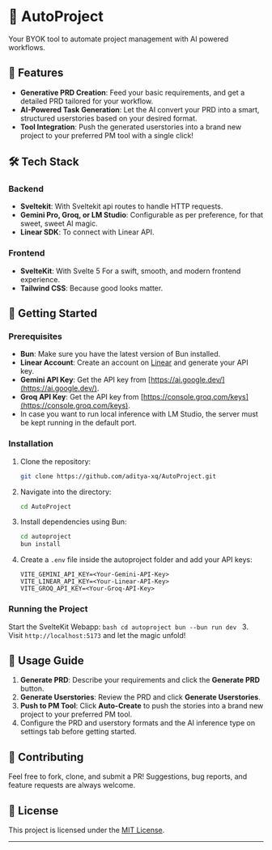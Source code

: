 # 🚀 AutoProject

Your BYOK tool to automate project management with AI powered workflows.

## 🌟 Features
- **Generative PRD Creation**: Feed your basic requirements, and get a detailed PRD tailored for your workflow.
- **AI-Powered Task Generation**: Let the AI convert your PRD into a smart, structured userstories based on your desired format.
- **Tool Integration**: Push the generated userstories into a brand new project to your preferred PM tool with a single click!

## 🛠️ Tech Stack
### **Backend**
- **Sveltekit**: With Sveltekit api routes to handle HTTP requests.
- **Gemini Pro, Groq, or LM Studio**: Configurable as per preference, for that sweet, sweet AI magic.
- **Linear SDK**: To connect with Linear API.

### **Frontend**
- **SvelteKit**: With Svelte 5 For a swift, smooth, and modern frontend experience.
- **Tailwind CSS**: Because good looks matter.

## 🚀 Getting Started
### Prerequisites
- **Bun**: Make sure you have the latest version of Bun installed.
- **Linear Account**: Create an account on [Linear](https://linear.app/) and generate your API key.
- **Gemini API Key**: Get the API key from [https://ai.google.dev/](https://ai.google.dev/).
- **Groq API Key**: Get the API key from [https://console.groq.com/keys](https://console.groq.com/keys).
- In case you want to run local inference with LM Studio, the server must be kept running in the default port.

### Installation
1. Clone the repository:
    ```bash
    git clone https://github.com/aditya-xq/AutoProject.git
    ```
2. Navigate into the directory:
    ```bash
    cd AutoProject
    ```
3. Install dependencies using Bun:
    ```bash
    cd autoproject
    bun install
    ```
4. Create a `.env` file inside the autoproject folder and add your API keys:
    ```plaintext
    VITE_GEMINI_API_KEY=<Your-Gemini-API-Key>
    VITE_LINEAR_API_KEY=<Your-Linear-API-Key>
    VITE_GROQ_API_KEY=<Your-Groq-API-Key>
    ```

### Running the Project
Start the SvelteKit Webapp:
    ```bash
    cd autoproject
    bun --bun run dev
    ```
3. Visit `http://localhost:5173` and let the magic unfold!

## 📜 Usage Guide
1. **Generate PRD**: Describe your requirements and click the **Generate PRD** button.
2. **Generate Userstories**: Review the PRD and click **Generate Userstories**.
3. **Push to PM Tool**: Click **Auto-Create** to push the stories into a brand new project to your preferred PM tool.
4. Configure the PRD and userstory formats and the AI inference type on settings tab before getting started.

## 🙌 Contributing
Feel free to fork, clone, and submit a PR! Suggestions, bug reports, and feature requests are always welcome.

## 📄 License
This project is licensed under the [MIT License](LICENSE).

---
